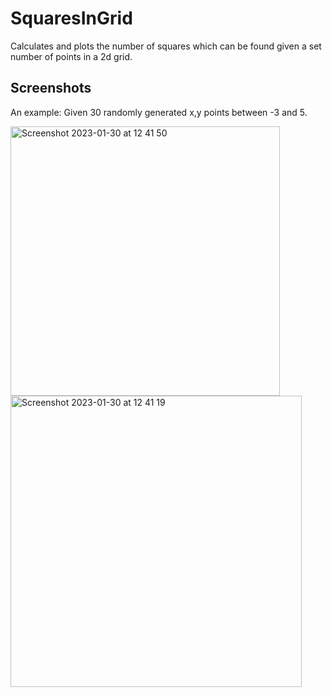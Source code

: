 # SquaresInGrid
Calculates and plots the number of squares which can be found given a set number of points in a 2d grid.

## Screenshots
An example: Given 30 randomly generated x,y points between -3 and 5.

<img width="431" alt="Screenshot 2023-01-30 at 12 41 50" src="https://user-images.githubusercontent.com/59918630/215479918-7a7ff564-989b-4ec9-8450-7c988e9fc90e.png">

<img width="466" alt="Screenshot 2023-01-30 at 12 41 19" src="https://user-images.githubusercontent.com/59918630/215479776-09fe4581-5b38-47ba-9bf4-e28a7e515b2f.png">
